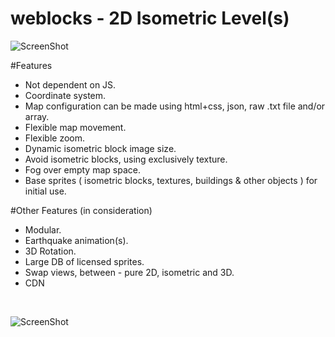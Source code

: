 

# weblocks - 2D Isometric Level(s)

![ScreenShot](/../master/dd7e90056e.jpg?raw=true "Heading Image")

#Features 

<ul>
  <li>Not dependent on JS.</li>
  <li>Coordinate system.</li>
  <li>Map configuration can be made using html+css, json, raw .txt file and/or array.</li>
  <li>Flexible map movement.</li>
  <li>Flexible zoom.</li>
  <li>Dynamic isometric block image size.</li>
  <li>Avoid isometric blocks, using exclusively texture.</li>
  <li>Fog over empty map space.</li>
  <li>Base sprites ( isometric blocks, textures, buildings & other objects ) for initial use.</li>
</ul>

#Other Features (in consideration)

<ul>
  <li>Modular.</li>
  <li>Earthquake animation(s).</li>
  <li>3D Rotation.</li>
  <li>Large DB of licensed sprites.</li>
  <li>Swap views, between - pure 2D, isometric and 3D.</li>
  <li>CDN</li>
</ul>

<br/>

![ScreenShot](/../master/3d2f9e1902.jpg?raw=true "Heading Image")
